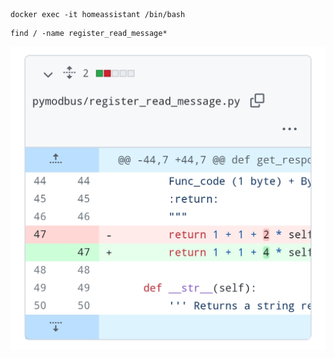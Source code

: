 ```
docker exec -it homeassistant /bin/bash
```

```
find / -name register_read_message*
```

![rtu tweak](./rtu-tweak.jpg)
